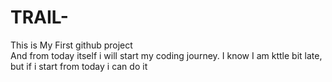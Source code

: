 # TRAIL-
This is My First github project
<br>
And from today itself i will start my coding journey. I know I am kttle bit late, but if i start from today i can do it
